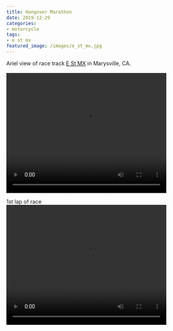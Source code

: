 ```yaml
---
title: Hangover Marathon
date: 2019-12-29
categories:
- motorcycle
tags:
- e st mx
featured_image: /images/e_st_mx.jpg
---
```


Ariel view of race track [E St MX](http://estreetmxpark.com) in Marysville, CA.  
<br>
<video width="420" height="315" controls>
  <source src="https://s3-us-west-1.amazonaws.com/mikejobrienmedia/20191228_DJI_0076.MP4" type="video/mp4">
</video>
<br>

1st lap of race
<br>
<video width="420" height="315" controls>
  <source src="https://s3-us-west-1.amazonaws.com/mikejobrienmedia/20191229-GOPR0880-1.MP4" type="video/mp4">
</video>
<br>
